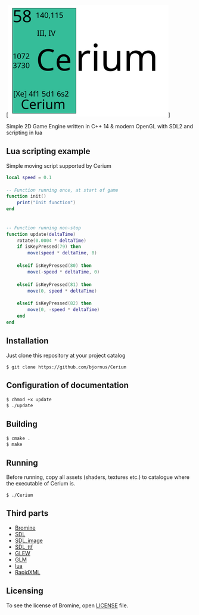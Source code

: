 [![Cerium logo](/logo.svg)]

Simple 2D Game Engine written in C++ 14 & modern OpenGL with SDL2 and scripting in lua

## Lua scripting example
Simple moving script supported by Cerium

```lua
local speed = 0.1

-- Function running once, at start of game
function init()
    print("Init function")
end


-- Function running non-stop
function update(deltaTime)
    rotate(0.0004 * deltaTime)
    if isKeyPressed(79) then
        move(speed * deltaTime, 0)

    elseif isKeyPressed(80) then
        move(-speed * deltaTime, 0)

    elseif isKeyPressed(81) then
        move(0, speed * deltaTime)

    elseif isKeyPressed(82) then
        move(0, -speed * deltaTime)
    end
end
```

## Installation
Just clone this repository at your project catalog

    $ git clone https://github.com/bjornus/Cerium

## Configuration of documentation

    $ chmod +x update
    $ ./update

## Building

    $ cmake .
    $ make

## Running
Before running, copy all assets (shaders, textures etc.) to catalogue where the executable of Cerium is.

    $ ./Cerium


## Third parts
* <a href="https://github.com/bjornus/Bromine">Bromine</a>
* <a href="https://www.libsdl.org">SDL</a>
* <a href="https://www.libsdl.org/projects/SDL_image/">SDL_image</a>
* <a href="https://www.libsdl.org/projects/SDL_ttf/">SDL_ttf</a>
* <a href="http://glew.sourceforge.net">GLEW</a>
* <a href="http://glm.g-truc.net/0.9.8/index.html">GLM</a>
* <a href="https://www.lua.org">lua</a>
* <a href="http://rapidxml.sourceforge.net">RapidXML</a>

## Licensing
To see the license of Bromine, open <a href="https://github.com/bjornus/Cerium/blob/master/LICENSE" target="_blank">LICENSE</a> file.

